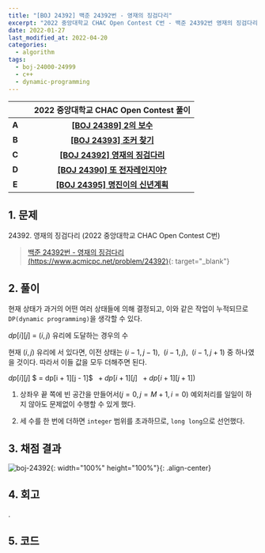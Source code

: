 ```yaml
---
title: "[BOJ 24392] 백준 24392번 - 영재의 징검다리"
excerpt: "2022 중앙대학교 CHAC Open Contest C번 - 백준 24392번 영재의 징검다리 풀이"
date: 2022-01-27
last_modified_at: 2022-04-20
categories:
  - algorithm
tags:
  - boj-24000-24999
  - c++
  - dynamic-programming
---
```


|||2022 중앙대학교 CHAC Open Contest 풀이|
|:---:|:---:|:---:|
|**A**||**[[BOJ 24389] 2의 보수](https://burningfalls.github.io/algorithm/boj-24389/)**|
|**B**||**[[BOJ 24393] 조커 찾기](https://burningfalls.github.io/algorithm/boj-24393/)**|
|**C**||**[[BOJ 24392] 영재의 징검다리](https://burningfalls.github.io/algorithm/boj-24392/)**|
|**D**||**[[BOJ 24390] 또 전자레인지야?](https://burningfalls.github.io/algorithm/boj-24390/)**|
|**E**||**[[BOJ 24395] 명진이의 신년계획](https://burningfalls.github.io/algorithm/boj-24395/)**|

## 1. 문제
$24392$. 영재의 징검다리 (2022 중앙대학교 CHAC Open Contest C번)

> [백준 24392번 - 영재의 징검다리 (https://www.acmicpc.net/problem/24392)](https://www.acmicpc.net/problem/24392){: target="_blank"}

## 2. 풀이

현재 상태가 과거의 어떤 여러 상태들에 의해 결정되고, 이와 같은 작업이 누적되므로 `DP(dynamic programming)`을 생각할 수 있다.

$dp[i][j]$ = $(i, j)$ 유리에 도달하는 경우의 수

현재 $(i, j)$ 유리에 서 있다면, 이전 상태는 $(i - 1, j - 1),$ $\;(i - 1, j),$ $\;(i - 1, j + 1)$ 중 하나였을 것이다. 따라서 이들 값을 모두 더해주면 된다.

$dp[i][j]$ $ = dp[i + 1][j - 1]$ $\; + dp[i + 1][j]$ $\; + dp[i + 1][j + 1])$

1.	상좌우 끝 쪽에 빈 공간을 만들어서$(j=0, j=M+1, i=0)$ 예외처리를 일일이 하지 않아도 문제없이 수행할 수 있게 했다. 

2.	세 수를 한 번에 더하면 `integer` 범위를 초과하므로, `long long`으로 선언했다.

## 3. 채점 결과

![boj-24392](https://user-images.githubusercontent.com/30232837/161172777-e0ad8372-e545-436c-8156-904f5bbf6a1f.png "boj-24392"){: width="100%" height="100%"}{: .align-center}

## 4. 회고

.

## 5. 코드

<script src="https://gist.github.com/BurningFalls/76ac7f8f146977988b9459a89f7b8f50.js"></script>